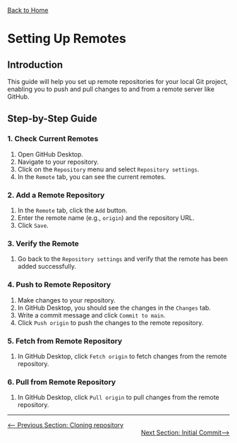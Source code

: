[Back to Home](../README.md)

# Setting Up Remotes

## Introduction

This guide will help you set up remote repositories for your local Git project, enabling you to push and pull changes to and from a remote server like GitHub.

## Step-by-Step Guide

### 1. Check Current Remotes

1. Open GitHub Desktop.
2. Navigate to your repository.
3. Click on the `Repository` menu and select `Repository settings`.
4. In the `Remote` tab, you can see the current remotes.

### 2. Add a Remote Repository

1. In the `Remote` tab, click the `Add` button.
2. Enter the remote name (e.g., `origin`) and the repository URL.
3. Click `Save`.

### 3. Verify the Remote

1. Go back to the `Repository settings` and verify that the remote has been added successfully.

### 4. Push to Remote Repository

1. Make changes to your repository.
2. In GitHub Desktop, you should see the changes in the `Changes` tab.
3. Write a commit message and click `Commit to main`.
4. Click `Push origin` to push the changes to the remote repository.

### 5. Fetch from Remote Repository

1. In GitHub Desktop, click `Fetch origin` to fetch changes from the remote repository.

### 6. Pull from Remote Repository

1. In GitHub Desktop, click `Pull origin` to pull changes from the remote repository.

---

<div style="width: 100%">
<a href='cloning-repository.md'><-- Previous Section: Cloning repository</a>
<div align="right"><a href='initial-commit.md'>Next Section: Initial Commit--></a></div>
</div>
